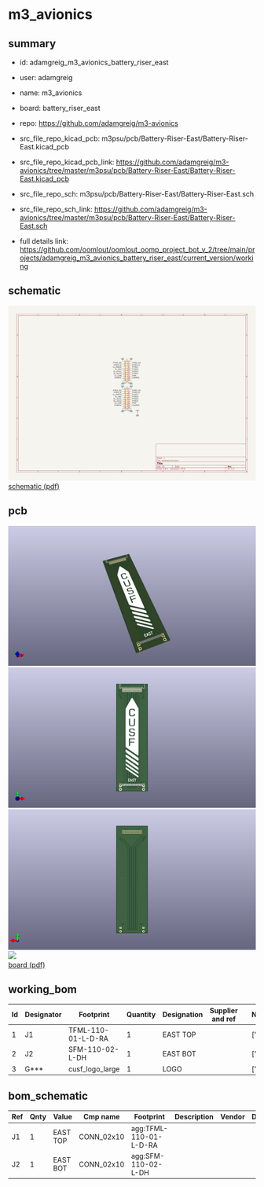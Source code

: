 # m3_avionics
 
## summary 
* id: adamgreig_m3_avionics_battery_riser_east
* user: adamgreig
* name: m3_avionics
* board: battery_riser_east
* repo: https://github.com/adamgreig/m3-avionics
* src_file_repo_kicad_pcb: m3psu/pcb/Battery-Riser-East/Battery-Riser-East.kicad_pcb
* src_file_repo_kicad_pcb_link: https://github.com/adamgreig/m3-avionics/tree/master/m3psu/pcb/Battery-Riser-East/Battery-Riser-East.kicad_pcb


* src_file_repo_sch: m3psu/pcb/Battery-Riser-East/Battery-Riser-East.sch
* src_file_repo_sch_link: https://github.com/adamgreig/m3-avionics/tree/master/m3psu/pcb/Battery-Riser-East/Battery-Riser-East.sch
* full details link: https://github.com/oomlout/oomlout_oomp_project_bot_v_2/tree/main/projects/adamgreig_m3_avionics_battery_riser_east/current_version/working  

## schematic  
![](working_schematic_600.png)  
[schematic (pdf)](working_schematic.pdf) 






















## pcb  
![](working_3d_600.png) 
![](working_3d_front_600.png)  
![](working_3d_back_600.png)  
![](working_600.png)  
[board (pdf)](working.pdf)  

## working_bom
| Id | Designator | Footprint | Quantity | Designation | Supplier and ref |  | None | 
| --- | --- | --- | --- | --- | --- | --- | --- | 
| 1 | J1 | TFML-110-01-L-D-RA | 1 | EAST TOP |  |  | [''] | 
| 2 | J2 | SFM-110-02-L-DH | 1 | EAST BOT |  |  | [''] | 
| 3 | G*** | cusf_logo_large | 1 | LOGO |  |  | [''] | 


## bom_schematic
| Ref | Qnty | Value | Cmp name | Footprint | Description | Vendor | DNP | 
| --- | --- | --- | --- | --- | --- | --- | --- | 
| J1 | 1 | EAST TOP | CONN_02x10 | agg:TFML-110-01-L-D-RA |  |  |  | 
| J2 | 1 | EAST BOT | CONN_02x10 | agg:SFM-110-02-L-DH |  |  |  | 




